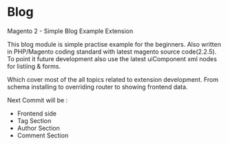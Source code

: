 # Blog
Magento 2 - Simple Blog Example Extension

This blog module is simple practise example for the beginners.
Also written in PHP/Magento coding standard with latest magento source code(2.2.5).
To point it future development also use the latest uiComponent xml nodes for listiing & forms.

Which cover most of the all topics related to extension development.
From schema installing to overriding router to showing frontend data.

Next Commit will be :
 - Frontend side
 - Tag Section
 - Author Section
 - Comment Section 
